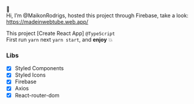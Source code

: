 👋 <br>Hi, I’m @MaikonRodrigs, hosted this project through Firebase, take a look: <br>
https://madeinwebtube.web.app/ 

This project [Create React App] `@TypeScript` <br>
First run `yarn` next `yarn start`, and **enjoy** 💥


### Libs
- [x] Styled Components <br>
- [x] Styled Icons <br>
- [x] Firebase <br>
- [x] Axios <br>
- [x] React-router-dom <br>
